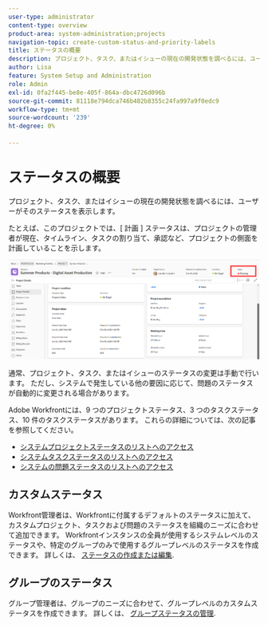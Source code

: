 ```yaml
---
user-type: administrator
content-type: overview
product-area: system-administration;projects
navigation-topic: create-custom-status-and-priority-labels
title: ステータスの概要
description: プロジェクト、タスク、またはイシューの現在の開発状態を調べるには、ユーザーがそのステータスを表示します。
author: Lisa
feature: System Setup and Administration
role: Admin
exl-id: 0fa2f445-be8e-405f-864a-dbc4726d096b
source-git-commit: 81118e794dca746b482b8355c24fa997a9f0edc9
workflow-type: tm+mt
source-wordcount: '239'
ht-degree: 0%

---
```


# ステータスの概要

<!-- Audited: 01/2024 -->

プロジェクト、タスク、またはイシューの現在の開発状態を調べるには、ユーザーがそのステータスを表示します。

たとえば、このプロジェクトでは、[ 計画 ] ステータスは、プロジェクトの管理者が現在、タイムライン、タスクの割り当て、承認など、プロジェクトの側面を計画していることを示します。

![サンプルプロジェクトのステータス](assets/statuses-overview.png)

通常、プロジェクト、タスク、またはイシューのステータスの変更は手動で行います。 ただし、システムで発生している他の要因に応じて、問題のステータスが自動的に変更される場合があります。

Adobe Workfrontには、9 つのプロジェクトステータス、3 つのタスクステータス、10 件のタスクステータスがあります。 これらの詳細については、次の記事を参照してください。

* [システムプロジェクトステータスのリストへのアクセス](../../../administration-and-setup/customize-workfront/creating-custom-status-and-priority-labels/project-statuses.md)
* [システムタスクステータスのリストへのアクセス](../../../administration-and-setup/customize-workfront/creating-custom-status-and-priority-labels/task-statuses.md)
* [システムの問題ステータスのリストへのアクセス](../../../administration-and-setup/customize-workfront/creating-custom-status-and-priority-labels/issue-statuses.md)

## カスタムステータス

Workfront管理者は、Workfrontに付属するデフォルトのステータスに加えて、カスタムプロジェクト、タスクおよび問題のステータスを組織のニーズに合わせて追加できます。 Workfrontインスタンスの全員が使用するシステムレベルのステータスや、特定のグループのみで使用するグループレベルのステータスを作成できます。 詳しくは、 [ステータスの作成または編集](../../../administration-and-setup/customize-workfront/creating-custom-status-and-priority-labels/create-or-edit-a-status.md).

## グループのステータス

グループ管理者は、グループのニーズに合わせて、グループレベルのカスタムステータスを作成できます。 詳しくは、 [グループステータスの管理](../../../administration-and-setup/manage-groups/manage-group-statuses/manage-group-statuses.md).
